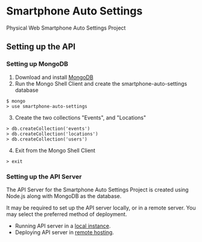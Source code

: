 # Smartphone Auto Settings
Physical Web Smartphone Auto Settings Project

## Setting up the API

### Setting up MongoDB
1. Download and install [MongoDB](https://docs.mongodb.com/manual/installation/)
2. Run the Mongo Shell Client and create the smartphone-auto-settings database
```shell
$ mongo
> use smartphone-auto-settings
```
3. Create the two collections "Events", and "Locations"
```shell
> db.createCollection('events')
> db.createCollection('locations')
> db.createCollection('users')
```
4. Exit from the Mongo Shell Client
```shell
> exit
```

### Setting up the API Server
The API Server for the Smartphone Auto Settings Project is created using Node.js along with MongoDB as the database.

It may be required to set up the API server locally, or in a remote server. You may select the preferred method of deployment.
* Running API server in a [local instance](https://github.com/Savidude/smartphone-auto-settings/blob/master/documentation/api-local.md).
* Deploying API server in [remote hosting](https://github.com/Savidude/smartphone-auto-settings/blob/master/documentation/api-remote.md).
